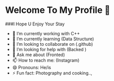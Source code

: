 # Welcome To My Profile 👋
###I Hope U Enjoy Your Stay

<!-- Hererajan/Hererajan** is a ✨ _special_ ✨ repository because its `README.md` (this file) appears on your GitHub profile. -->

<!--Here are some ideas to get you started:-->

- 🔭 I’m currently working with C++ 
- 🌱 I’m currently learning (Data Structure)
- 👯 I’m looking to collaborate on (.github)
- 🤔 I’m looking for help with (Backed )
- 💬 Ask me about (Fronted)
- 📫 How to reach me: (Instagram)
- 😄 Pronouns: He/is
- ⚡ Fun fact: Photography and cooking..,

